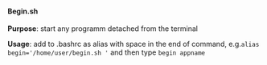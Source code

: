 <h4>Begin.sh</h4>
<b>Purpose</b>: start any programm detached from the terminal


<b>Usage</b>: add to .bashrc as alias with space in the end of command, e.g.<code>alias begin='/home/user/begin.sh '</code> and then type <code>begin appname</code>